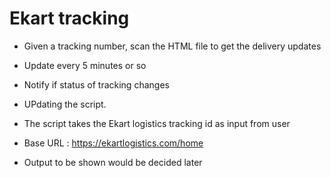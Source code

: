 # Ekart tracking 

* Given a tracking number, scan the HTML file to get the delivery updates 
* Update every 5 minutes or so 
* Notify if status of tracking changes 


* UPdating the script. 
* The script takes the Ekart logistics tracking id as input from user 
* Base URL : https://ekartlogistics.com/home
* Output to be shown would be decided later